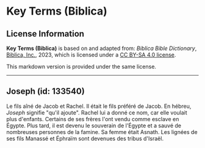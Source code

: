 # Key Terms (Biblica)

## License Information

**Key Terms (Biblica)** is based on and adapted from: _Biblica Bible Dictionary_, [Biblica, Inc.](https://www.biblica.com/), 2023, which is licensed under a [CC BY-SA 4.0 license](https://creativecommons.org/licenses/by-sa/4.0/legalcode.en).

This markdown version is provided under the same license.



--------------------------------

## Joseph (id: 133540)

Le fils aîné de Jacob et Rachel. Il était le fils préféré de Jacob. En hébreu, *Joseph* signifie "qu'il ajoute". Rachel lui a donné ce nom, car elle voulait plus d'enfants. Certains de ses frères l'ont vendu comme esclave en Égypte. Plus tard, il est devenu le souverain de l'Égypte et a sauvé de nombreuses personnes de la famine. Sa femme était Asnath. Les lignées de ses fils Manassé et Éphraïm sont devenues des tribus d'Israël.


